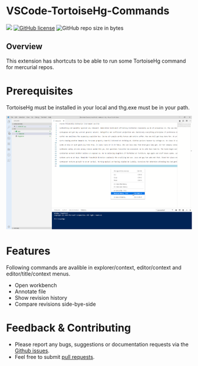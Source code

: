 # VSCode-TortoiseHg-Commands


[![](https://vsmarketplacebadge.apphb.com/version-short/karanba.vscode-tortoisehg-commands.svg)](https://marketplace.visualstudio.com/items?itemName=karanba.vscode-tortoisehg-commands) [![GitHub license](https://img.shields.io/badge/license-MIT-lightgrey.svg?maxAge=2592000)](https://raw.githubusercontent.com/apollographql/apollo-tooling/master/LICENSE)  ![GitHub repo size in bytes](https://img.shields.io/github/repo-size/karanba/VSCode-TortoiseHg-Commands.svg)

## Overview

This extension has shortcuts to be able to run some TortoiseHg command for mercurial repos.

# Prerequisites

TortoiseHg must be installed in your local and thg.exe must be in your path.

![Hg](images/editor-context-menu.png) 

# Features
Following commands are avalible in explorer/context, editor/context and editor/title/context menus.
 
* Open workbench 
* Annotate file 
* Show revision history
* Compare revisions side-bye-side

# Feedback & Contributing

 * Please report any bugs, suggestions or documentation requests via the [Github issues](https://github.com/karanba/VSCode-TortoiseHg-Commands/issues).
 * Feel free to submit [pull requests](https://github.com/karanba/VSCode-TortoiseHg-Commands/pulls).